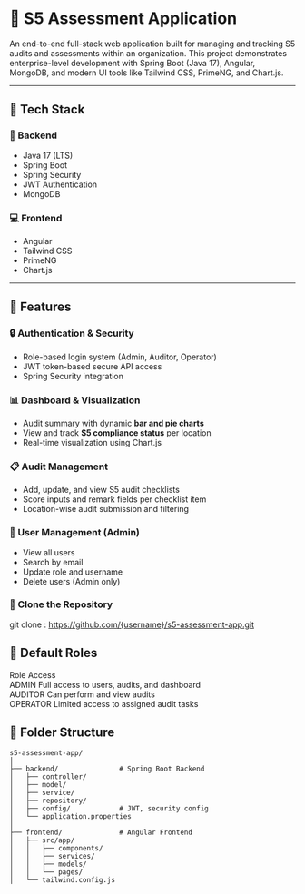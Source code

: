 # 🧾 S5 Assessment Application

An end-to-end full-stack web application built for managing and tracking S5 audits and assessments within an organization. This project demonstrates enterprise-level development with Spring Boot (Java 17), Angular, MongoDB, and modern UI tools like Tailwind CSS, PrimeNG, and Chart.js.

---

## 🚀 Tech Stack

### 🔧 Backend
- Java 17 (LTS)
- Spring Boot
- Spring Security
- JWT Authentication
- MongoDB

### 💻 Frontend
- Angular
- Tailwind CSS
- PrimeNG
- Chart.js

---

## 🔐 Features

### 🔒 Authentication & Security
- Role-based login system (Admin, Auditor, Operator)
- JWT token-based secure API access
- Spring Security integration

### 📊 Dashboard & Visualization
- Audit summary with dynamic **bar and pie charts**
- View and track **S5 compliance status** per location
- Real-time visualization using Chart.js

### 📋 Audit Management
- Add, update, and view S5 audit checklists
- Score inputs and remark fields per checklist item
- Location-wise audit submission and filtering

### 👥 User Management (Admin)
- View all users
- Search by email
- Update role and username
- Delete users (Admin only)

### 📁 Clone the Repository

git clone : https://github.com/{username}/s5-assessment-app.git


## 🔐 Default Roles
Role	Access <br>
ADMIN	Full access to users, audits, and dashboard <br>
AUDITOR	Can perform and view audits <br>
OPERATOR	Limited access to assigned audit tasks


## 📁 Folder Structure

```
s5-assessment-app/
│
├── backend/               # Spring Boot Backend
│   ├── controller/
│   ├── model/
│   ├── service/
│   ├── repository/
│   ├── config/            # JWT, security config
│   └── application.properties
│
├── frontend/              # Angular Frontend
│   ├── src/app/
│   │   ├── components/
│   │   ├── services/
│   │   ├── models/
│   │   └── pages/
│   └── tailwind.config.js
```
